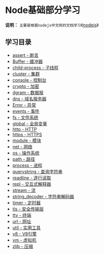 # Node基础部分学习
**说明：** `主要是根据nodejs中文网的文档学习`《[nodejs](http://nodejs.cn/)》
## 学习目录
- [assert - 断言]()
- [Buffer - 缓冲器]()
- [child-process - 子线程]()
- [cluster - 集群]()
- [console - 控制台]()
- [crypto - 加密]()
- [dgram - 数据报]()
- [dns - 域名服务器]()
- [Error - 异常]()
- [events - 事件]()
- [fs - 文件系统]()
- [global - 全局变量]()
- [http - HTTP]()
- [https - HTTPS]()
- [module - 模块]()
- [net - 网络]()
- [os - 操作系统]()
- [path - 路径]()
- [process - 进程]()
- [querystring - 查询字符串]()
- [readline - 逐行读取]()
- [repl - 交互式解释器]()
- [stream - 流]()
- [string_decoder - 字符串解码器]()
- [timer - 定时器]()
- [tls - 安全传输层]()
- [tty - 终端]()
- [url - 网址]()
- [util - 实用工具]()
- [v8 - V8引擎]()
- [vm - 虚拟机]()
- [zlib - 压缩]()
